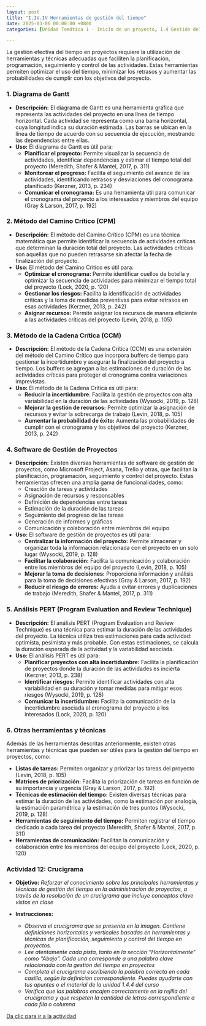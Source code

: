 ```yaml
---
layout: post
title: "I.IV.IV Herramientas de gestión del tiempo"
date: 2025-03-06 00:00:00 +0800
categories: [Unidad Temática 1 - Inicio de un proyecto, 1.4 Gestión del tiempo]

---
```


La gestión efectiva del tiempo en proyectos requiere la utilización de herramientas y 
técnicas adecuadas que faciliten la planificación, programación, seguimiento y control 
de las actividades. Estas herramientas permiten optimizar el uso del tiempo, 
minimizar los retrasos y aumentar las probabilidades de cumplir con los objetivos del 
proyecto. 

### 1. Diagrama de Gantt
- **Descripción:** El diagrama de Gantt es una herramienta gráfica que representa 
las actividades del proyecto en una línea de tiempo horizontal. Cada actividad 
se representa como una barra horizontal, cuya longitud indica su duración 
estimada. Las barras se ubican en la línea de tiempo de acuerdo con su 
secuencia de ejecución, mostrando las dependencias entre ellas. 
- **Uso:** El diagrama de Gantt es útil para: 
  - **Planificar el proyecto:** Permite visualizar la secuencia de actividades, identificar dependencias y estimar el tiempo total del proyecto (Meredith, Shafer & Mantel, 2017, p. 311)
  - **Monitorear el progreso:** Facilita el seguimiento del avance de las actividades, identificando retrasos y desviaciones del cronograma planificado (Kerzner, 2013, p. 234)
  - **Comunicar el cronograma:** Es una herramienta útil para comunicar el cronograma del proyecto a los interesados y miembros del equipo (Gray & Larson, 2017, p. 192)

### 2. Método del Camino Crítico (CPM)
- **Descripción:** El método del Camino Crítico (CPM) es una técnica matemática 
que permite identificar la secuencia de actividades críticas que determinan la 
duración total del proyecto. Las actividades críticas son aquellas que no pueden 
retrasarse sin afectar la fecha de finalización del proyecto. 
-  **Uso:** El método del Camino Crítico es útil para: 
   - **Optimizar el cronograma:** Permite identificar cuellos de botella y optimizar la secuencia de actividades para minimizar el tiempo total del proyecto (Lock, 2020, p. 120)
   - **Gestionar los riesgos:** Facilita la identificación de actividades críticas y la toma de medidas preventivas para evitar retrasos en esas actividades (Kerzner, 2013, p. 242)
   - **Asignar recursos:** Permite asignar los recursos de manera eficiente a las actividades críticas del proyecto (Levin, 2018, p. 105)

### 3. Método de la Cadena Crítica (CCM)
- **Descripción:** El método de la Cadena Crítica (CCM) es una extensión del 
método del Camino Crítico que incorpora buffers de tiempo para gestionar la 
incertidumbre y asegurar la finalización del proyecto a tiempo. Los buffers se 
agregan a las estimaciones de duración de las actividades críticas para proteger 
el cronograma contra variaciones imprevistas. 
- **Uso:** El método de la Cadena Crítica es útil para: 
  - **Reducir la incertidumbre**: Facilita la gestión de proyectos con alta variabilidad en la duración de las actividades (Wysocki, 2019, p. 128)
  - **Mejorar la gestión de recursos:** Permite optimizar la asignación de recursos y evitar la sobrecarga de trabajo (Levin, 2018, p. 105)
  - **Aumentar la probabilidad de éxito:** Aumenta las probabilidades de cumplir con el cronograma y los objetivos del proyecto (Kerzner, 2013, p. 242) 

### 4. Software de Gestión de Proyectos
- **Descripción:** Existen diversas herramientas de software de gestión de 
proyectos, como Microsoft Project, Asana, Trello y otras, que facilitan la 
planificación, programación, seguimiento y control del proyecto. Estas 
herramientas ofrecen una amplia gama de funcionalidades, como: 
  - Creación de tareas y actividades 
  - Asignación de recursos y responsables 
  - Definición de dependencias entre tareas 
  - Estimación de la duración de las tareas 
  - Seguimiento del progreso de las tareas 
  - Generación de informes y gráficos 
  - Comunicación y colaboración entre miembros del equipo 
- **Uso:** El software de gestión de proyectos es útil para: 
  - **Centralizar la información del proyecto:** Permite almacenar y organizar toda la información relacionada con el proyecto en un solo lugar (Wysocki, 2019, p. 128)
  - **Facilitar la colaboración:** Facilita la comunicación y colaboración entre los miembros del equipo del proyecto (Levin, 2018, p. 105)
  - **Mejorar la toma de decisiones:** Proporciona información y análisis para la toma de decisiones efectivas (Gray & Larson, 2017, p. 192)
  - **Reducir el riesgo de errores:** Ayuda a evitar errores y duplicaciones de trabajo (Meredith, Shafer & Mantel, 2017, p. 311)

### 5. Análisis PERT (Program Evaluation and Review Technique)
- **Descripción:** El análisis PERT (Program Evaluation and Review Technique) es 
una técnica para estimar la duración de las actividades del proyecto. La técnica 
utiliza tres estimaciones para cada actividad: optimista, pesimista y más 
probable. Con estas estimaciones, se calcula la duración esperada de la 
actividad y la variabilidad asociada. 
- **Uso:** El análisis PERT es útil para: 
  - **Planificar proyectos con alta incertidumbre:** Facilita la planificación de proyectos donde la duración de las actividades es incierta (Kerzner, 2013, p. 238)
  - **Identificar riesgos:** Permite identificar actividades con alta variabilidad en su duración y tomar medidas para mitigar esos riesgos (Wysocki, 2019, p. 128)
  - **Comunicar la incertidumbre:** Facilita la comunicación de la incertidumbre asociada al cronograma del proyecto a los interesados (Lock, 2020, p. 120)

### 6. Otras herramientas y técnicas
Además de las herramientas descritas anteriormente, existen otras herramientas y 
técnicas que pueden ser útiles para la gestión del tiempo en proyectos, como: 
- **Listas de tareas:** Permiten organizar y priorizar las tareas del proyecto (Levin, 2018, p. 105)
- **Matrices de priorización:** Facilita la priorización de tareas en función de su importancia y urgencia (Gray & Larson, 2017, p. 192)
- **Técnicas de estimación del tiempo:** Existen diversas técnicas para estimar la duración de las actividades, como la estimación por analogía, la estimación paramétrica y la estimación de tres puntos (Wysocki, 2019, p. 128)
- **Herramientas de seguimiento del tiempo:** Permiten registrar el tiempo dedicado a cada tarea del proyecto (Meredith, Shafer & Mantel, 2017, p. 311)
- **Herramientas de comunicación:** Facilitan la comunicación y colaboración entre los miembros del equipo del proyecto (Lock, 2020, p. 120)

### Actividad 12: Crucigrama
- **Objetivo:** _Reforzar el conocimiento sobre las principales herramientas y técnicas de gestión del tiempo en la administración de proyectos, a través de la resolución de un crucigrama que incluye conceptos clave vistos en clase_
  
- **Instrucciones:** 
  - _Observa el crucigrama que se presenta en la imagen. Contiene definiciones horizontales y verticales basadas en herramientas y técnicas de planificación, seguimiento y control del tiempo en proyectos._
  - _Lee atentamente cada pista, tanto en la sección “Horizontalmente” como “Abajo”. Cada una corresponde a una palabra clave relacionada con la gestión del tiempo en proyectos_
  - _Completa el crucigrama escribiendo la palabra correcta en cada casilla, según la definición correspondiente. Puedes ayudarte con tus apuntes o el material de la unidad 1.4.4 del curso_
  - _Verifica que las palabras encajen correctamente en la rejilla del crucigrama y que respeten la cantidad de letras correspondiente a cada fila o columna_

[Da clic para ir a la actividad](https://puzzel.org/es/crossword/play?p=-OQWuLKuL3Ij_Ig_binm)
